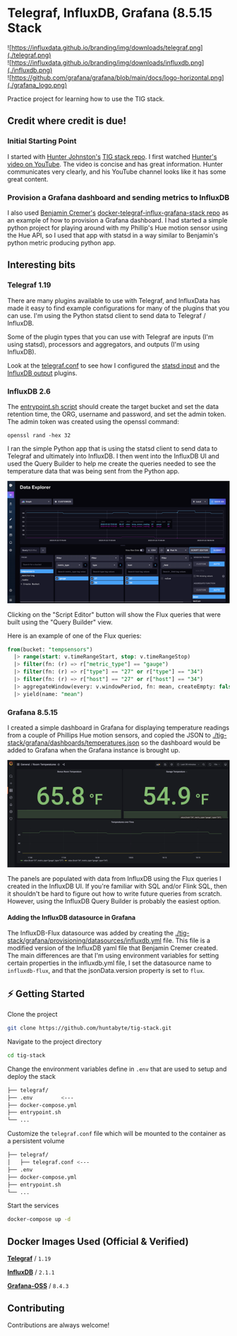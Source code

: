 


# Telegraf, InfluxDB, Grafana (8.5.15 Stack 


![https://influxdata.github.io/branding/img/downloads/telegraf.png](./telegraf.png) <br/>
![https://influxdata.github.io/branding/img/downloads/influxdb.png](./influxdb.png)  <br/>
![https://github.com/grafana/grafana/blob/main/docs/logo-horizontal.png](./grafana_logo.png)

Practice project for learning how to use the TIG stack. 

## Credit where credit is due!

### Initial Starting Point

I started with [Hunter Johnston's](https://github.com/huntabyte) [TIG stack repo](https://github.com/huntabyte/tig-stack.git). I first watched [Hunter's video on YouTube](https://youtu.be/QGG_76OmRnA). The video is concise and has great information. Hunter communicates very clearly, and his YouTube channel looks like it has some great content.

### Provision a Grafana dashboard and sending metrics to InfluxDB

I also used [Benjamin Cremer's](https://github.com/bcremer) [docker-telegraf-influx-grafana-stack repo](https://github.com/bcremer/docker-telegraf-influx-grafana-stack) as an example of how to provision a Grafana dashboard. I had started a simple python project for playing around with my Phillip's Hue motion sensor using the Hue API, so I used that app with statsd in a way similar to Benjamin's python metric producing python app.

## Interesting bits

### Telegraf 1.19

There are many plugins available to use with Telegraf, and InfluxData has made it easy to find example configurations for many of the plugins that you can use. I'm using the Python statsd client to send data to Telegraf / InfluxDB. 

Some of the plugin types that you can use with Telegraf are inputs (I'm using statsd), processors and aggregators, and outputs (I'm using InfluxDB).

Look at the [telegraf.conf](./tig-stack/telegraf/telegraf.conf) to see how I configured the [statsd input](./tig-stack/telegraf/telegraf.conf#L174) and the [InfluxDB output](./tig-stack/telegraf/telegraf.conf#L117) plugins.

### InfluxDB 2.6

The [entrypoint.sh script](./tig-stack/entrypoint.sh) should create the target bucket and set the data retention time, the ORG, username and password, and set the admin token. The admin token was created using the openssl command:

```shell
openssl rand -hex 32
```

I ran the simple Python app that is using the statsd client to send data to Telegraf and ultimately into InfluxDB. I then went into the InfluxDB UI and used the Query Builder to help me create the queries needed to see the temperature data that was being sent from the Python app. 

![InfluxDB Query Builder](./influxdb-query-builder.png)

Clicking on the "Script Editor" button will show the Flux queries that were built using the "Query Builder" view.

Here is an example of one of the Flux queries:

```sql
from(bucket: "tempsensors")
  |> range(start: v.timeRangeStart, stop: v.timeRangeStop)
  |> filter(fn: (r) => r["metric_type"] == "gauge")
  |> filter(fn: (r) => r["type"] == "27" or r["type"] == "34")
  |> filter(fn: (r) => r["host"] == "27" or r["host"] == "34")
  |> aggregateWindow(every: v.windowPeriod, fn: mean, createEmpty: false)
  |> yield(name: "mean")
```

### Grafana 8.5.15

I created a simple dashboard in Grafana for displaying temperature readings from a couple of Phillips Hue motion sensors, and copied the JSON to [./tig-stack/grafana/dashboards/temperatures.json](./tig-stack/grafana/dashboards/temperatures.json) so the dashboard would be added to Grafana when the Grafana instance is brought up. 

![Grafana Dashboard](./grafana-dashboard.png)


The panels are populated with data from InfluxDB using the Flux queries I created in the InfluxDB UI. If you're familiar with SQL and/or Flink SQL, then it shouldn't be hard to figure out how to write future queries from scratch. However, using the InfluxDB Query Builder is probably the easiest option.

#### Adding the InfluxDB datasource in Grafana

The InfluxDB-Flux datasource was added by creating the [./tig-stack/grafana/provisioning/datasources/influxdb.yml](./tig-stack/grafana/provisioning/datasources/influxdb.yml) file. This file is a modified version of the InfluxDB yaml file that Benjamin Cremer created. The main differences are that I'm using environment variables for setting certain properties in the influxdb.yml file, I set the datasource name to `influxdb-flux`, and that the jsonData.version property is set to `flux`.



## ⚡️ Getting Started

Clone the project

```bash
git clone https://github.com/huntabyte/tig-stack.git
```

Navigate to the project directory

```bash
cd tig-stack
```

Change the environment variables define in `.env` that are used to setup and deploy the stack
```bash
├── telegraf/
├── .env         <---
├── docker-compose.yml
├── entrypoint.sh
└── ...
```

Customize the `telegraf.conf` file which will be mounted to the container as a persistent volume

```bash
├── telegraf/
│   ├── telegraf.conf <---
├── .env
├── docker-compose.yml
├── entrypoint.sh
└── ...
```

Start the services
```bash
docker-compose up -d
```
## Docker Images Used (Official & Verified)

[**Telegraf**](https://hub.docker.com/_/telegraf) / `1.19`

[**InfluxDB**](https://hub.docker.com/_/influxdb) / `2.1.1`

[**Grafana-OSS**](https://hub.docker.com/r/grafana/grafana-oss) / `8.4.3`



## Contributing

Contributions are always welcome!

